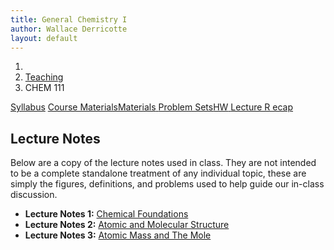 ```yaml
---
title: General Chemistry I
author: Wallace Derricotte
layout: default
---
```


<ol class="breadcrumb">
  <li><a href="/"><i class="fa fa-home"></i></a></li>
  <li><a href="/teaching/">Teaching</a></li>
  <li class="active">CHEM 111</li>
</ol>

<div class="row">
<div class="col-xs-12">
<div class="btn-group btn-group-justified">
<a class="btn btn-default btn-success" href="{{site.baseurl}}/teaching/chem111f17/syllabus.pdf">
Syllabus</a>
<a class="btn btn-default btn-primary" href="{{site.baseurl}}/teaching/chem111f17/materials/"
>
<span class="hidden-xs">Course Materials</span><span class="visible-xs">Materials</span>
</a>
<a class="btn btn-default btn-warning" href="{{site.baseurl}}/teaching/chem111f17/problem_sets/">
<span class="hidden-xs">Problem Sets</span><span class="visible-xs">HW</span>
</a>
<a class="btn btn-default btn-info" href="{{site.baseurl}}/teaching/chem111f17/lecture_recap/">Lecture R
ecap</a>
</div>
</div>
</div>

## Lecture Notes ##
Below are a copy of the lecture notes used in class. They are not intended to be a complete standalone treatment of any individual topic, these are simply the figures, definitions, and problems used to help guide our in-class discussion.
- **Lecture Notes 1:** [Chemical Foundations]({{site.baseurl}}/teaching/chem111f17/chemical_foundations.pdf) 
- **Lecture Notes 2:** [Atomic and Molecular Structure]({{site.baseurl}}/teaching/chem111f17/atomic_and_molecular_structure.pdf)
- **Lecture Notes 3:** [Atomic Mass and The Mole]({{site.baseurl}}/teaching/chem111f17/atomic_mass_and_the_mole.pdf) 

